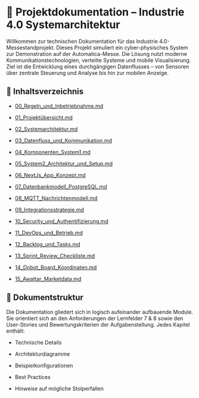 📁 Projektdokumentation – Industrie 4.0 Systemarchitektur
=========================================================

Willkommen zur technischen Dokumentation für das Industrie 4.0-Messestandprojekt. Dieses Projekt simuliert ein cyber-physisches System zur Demonstration auf der Automatica-Messe. Die Lösung nutzt moderne Kommunikationstechnologien, verteilte Systeme und mobile Visualisierung. Ziel ist die Entwicklung eines durchgängigen Datenflusses – von Sensoren über zentrale Steuerung und Analyse bis hin zur mobilen Anzeige.

🔗 Inhaltsverzeichnis
---------------------
*   [00\_Regeln\_und\_Inbetriebnahme.md](00\_Regeln\_und\_Inbetriebnahme.md)

*   [01\_Projektübersicht.md](01\_Projektübersicht.md)

*   [02\_Systemarchitektur.md](02\_Systemarchitektur.md)

*   [03\_Datenfluss\_und\_Kommunikation.md](03\_Datenfluss\_und\_Kommunikation.md)

*   [04\_Komponenten\_System1.md](04\_Komponenten\_System1.md)

*   [05\_System2\_Architektur\_und\_Setup.md](05\_System2\_Architektur\_und\_Setup.md)

*   [06\_NextJs\_App\_Konzept.md](06\_NextJs\_App\_Konzept.md)

*   [07\_Datenbankmodell\_PostgreSQL.md](07\_Datenbankmodell\_PostgreSQL.md)

*   [08\_MQTT\_Nachrichtenmodell.md](08\_MQTT\_Nachrichtenmodell.md)

*   [09\_Integrationsstrategie.md](09\_Integrationsstrategie.md)

*   [10\_Security\_und\_Authentifizierung.md](10\_Security\_und\_Authentifizierung.md)

*   [11\_DevOps\_und\_Betrieb.md](11\_DevOps\_und\_Betrieb.md)

*   [12\_Backlog\_und\_Tasks.md](12\_Backlog\_und\_Tasks.md)

*   [13\_Sprint\_Review\_Checkliste.md](13\_Sprint\_Review\_Checkliste.md)

*   [14\_Dobot\_Board\_Koordinaten.md](14\_Dobot\_Board\_Koordinaten.md)

*   [15\_Awattar\_Marketdata.md](15\_Awattar\_Marketdata.md)

🧠 Dokumentstruktur
-------------------

Die Dokumentation gliedert sich in logisch aufeinander aufbauende Module. Sie orientiert sich an den Anforderungen der Lernfelder 7 & 8 sowie den User-Stories und Bewertungskriterien der Aufgabenstellung. Jedes Kapitel enthält:

*   Technische Details

*   Architekturdiagramme

*   Beispielkonfigurationen

*   Best Practices

*   Hinweise auf mögliche Stolperfallen
